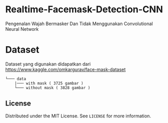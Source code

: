 # Realtime-Facemask-Detection-CNN

Pengenalan Wajah Bermasker Dan Tidak Menggunakan Convolutional Neural Network

# Dataset

Dataset yang digunakan didapatkan dari https://www.kaggle.com/omkargurav/face-mask-dataset

```
└─── data
    |─── with mask ( 3725 gambar )
    └─── without mask ( 3828 gambar )
```

## License

Distributed under the MIT License. See `LICENSE` for more information.

